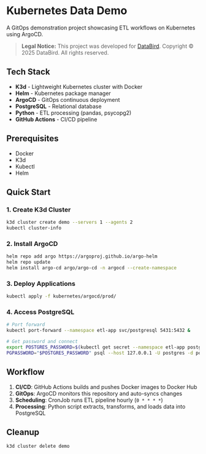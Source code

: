 # Kubernetes Data Demo

A GitOps demonstration project showcasing ETL workflows on Kubernetes using ArgoCD.

> **Legal Notice:** This project was developed for [DataBird](https://databird.co). 
> Copyright © 2025 DataBird. All rights reserved.

## Tech Stack

- **K3d** - Lightweight Kubernetes cluster with Docker
- **Helm** - Kubernetes package manager
- **ArgoCD** - GitOps continuous deployment
- **PostgreSQL** - Relational database
- **Python** - ETL processing (pandas, psycopg2)
- **GitHub Actions** - CI/CD pipeline

## Prerequisites

- Docker
- K3d
- Kubectl
- Helm

## Quick Start

### 1. Create K3d Cluster
```bash
k3d cluster create demo --servers 1 --agents 2
kubectl cluster-info
```

### 2. Install ArgoCD
```bash
helm repo add argo https://argoproj.github.io/argo-helm
helm repo update
helm install argo-cd argo/argo-cd -n argocd --create-namespace
```

### 3. Deploy Applications
```bash
kubectl apply -f kubernetes/argocd/prod/
```

### 4. Access PostgreSQL
```bash
# Port forward
kubectl port-forward --namespace etl-app svc/postgresql 5431:5432 &

# Get password and connect
export POSTGRES_PASSWORD=$(kubectl get secret --namespace etl-app postgresql -o jsonpath="{.data.postgres-password}" | base64 -d)
PGPASSWORD="$POSTGRES_PASSWORD" psql --host 127.0.0.1 -U postgres -d postgres -p 5431
```

## Workflow

1. **CI/CD**: GitHub Actions builds and pushes Docker images to Docker Hub
2. **GitOps**: ArgoCD monitors this repository and auto-syncs changes
3. **Scheduling**: CronJob runs ETL pipeline hourly (`0 * * * *`)
4. **Processing**: Python script extracts, transforms, and loads data into PostgreSQL

## Cleanup

```bash
k3d cluster delete demo
```